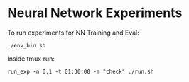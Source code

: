 # Neural Network Experiments

To run experiments for NN Training and Eval:

    ./env_bin.sh

Inside tmux run:
 
    run_exp -n 0,1 -t 01:30:00 -m "check" ./run.sh

